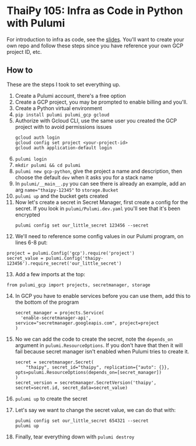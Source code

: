 # ThaiPy 105: Infra as Code in Python with Pulumi

For introduction to infra as code, see the [slides](https://docs.google.com/presentation/d/1C0EjFw952fnU_X28p8u37oCGUNtGmh5apqHTdg-Pmis/edit?usp=sharing]).
You'll want to create your own repo and follow these steps since you have reference your own GCP project ID, etc.

## How to

These are the steps I took to set everything up.

1. Create a Pulumi account, there's a free option
2. Create a GCP project, you may be prompted to enable billing and you'll.
3. Create a Python virtual environment
4. `pip install pulumi pulumi_gcp gcloud`
5. Authorize with Gcloud CLI, use the same user you created the GCP project with to avoid permissions issues
    ```
    gcloud auth login
    gcloud config set project <your-project-id>
    gcloud auth application-default login
    ```
6. `pulumi login`
7. `mkdir pulumi && cd pulumi`
8. `pulumi new gcp-python`, give the project a name and description, then choose the default `dev` when it asks you for
a stack name
9. In `pulumi/__main__.py` you can see there is already an example, add an arg `name="thaipy-12345"` to `storage.Bucket`
10. `pulumi up` and the bucket gets created
11. Now let's create a secret in Secret Manager, first create a config for the secret. If you look in 
`pulumi/Pulumi.dev.yaml` you'll see that it's been encrypted
    ```
    pulumi config set our_little_secret 123456 --secret
    ```
12. We'll need to reference some config values in our Pulumi program, on lines 6-8 put:
   ```
   project = pulumi.Config('gcp').require('project')
   secret_value = pulumi.Config('thaipy-123456').require_secret('our_little_secret')
   ```
13. Add a few imports at the top:
   ``` 
   from pulumi_gcp import projects, secretmanager, storage
   ```
14. In GCP you have to enable services before you can use them, add this to the bottom of the program
    ```
    secret_manager = projects.Service(
      'enable-secretmanager-api', service="secretmanager.googleapis.com", project=project
    )
    ```
    
15. No we can add the code to create the secret, note the `depends_on` argument in `pulumi.ResourceOptions`. If you
don't have that then it will fail because secret manager isn't enabled when Pulumi tries to create it.
    ``` 
    secret = secretmanager.Secret(
        "thaipy", secret_id="thaipy", replication={"auto": {}}, opts=pulumi.ResourceOptions(depends_on=[secret_manager])
    )
    secret_version = secretmanager.SecretVersion('thaipy', secret=secret.id, secret_data=secret_value)
    ```
16. `pulumi up` to create the secret
17. Let's say we want to change the secret value, we can do that with:
    ```
    pulumi config set our_little_secret 654321 --secret
    pulumi up
    ```
18. Finally, tear everything down with `pulumi destroy`